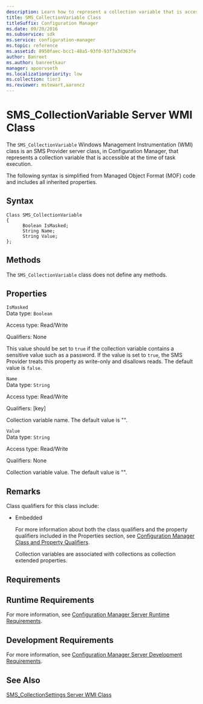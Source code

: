 ```yaml
---
description: Learn how to represent a collection variable that is accessible at the time of task execution using SMS_CollectionVariable.
title: SMS_CollectionVariable Class
titleSuffix: Configuration Manager
ms.date: 09/20/2016
ms.subservice: sdk
ms.service: configuration-manager
ms.topic: reference
ms.assetid: 8950faec-bcc1-48a5-93f0-93f7a3d363fe
author: Banreet
ms.author: banreetkaur
manager: apoorvseth
ms.localizationpriority: low
ms.collection: tier3
ms.reviewer: mstewart,aaroncz 
---
```

# SMS_CollectionVariable Server WMI Class
The `SMS_CollectionVariable` Windows Management Instrumentation (WMI) class is an SMS Provider server class, in Configuration Manager, that represents a collection variable that is accessible at the time of task execution.  

 The following syntax is simplified from Managed Object Format (MOF) code and includes all inherited properties.  

## Syntax  

```  
Class SMS_CollectionVariable  
{  
      Boolean IsMasked;  
      String Name;  
      String Value;  
};  
```  

## Methods  
 The `SMS_CollectionVariable` class does not define any methods.  

## Properties  
 `IsMasked`  
 Data type: `Boolean`  

 Access type: Read/Write  

 Qualifiers: None  

 This value should be set to `true` if the collection variable contains a sensitive value such as a password. If the value is set to `true`, the SMS Provider treats this property as write-only and disallows reads. The default value is `false`.  

 `Name`  
 Data type: `String`  

 Access type: Read/Write  

 Qualifiers: [key]  

 Collection variable name. The default value is "".  

 `Value`  
 Data type: `String`  

 Access type: Read/Write  

 Qualifiers: None  

 Collection variable value. The default value is "".  

## Remarks  
 Class qualifiers for this class include:  

- Embedded  

  For more information about both the class qualifiers and the property qualifiers included in the Properties section, see [Configuration Manager Class and Property Qualifiers](../../../develop/reference/misc/class-and-property-qualifiers.md).  

  Collection variables are associated with collections as collection extended properties.  

## Requirements  

## Runtime Requirements  
 For more information, see [Configuration Manager Server Runtime Requirements](../../../develop/core/reqs/server-runtime-requirements.md).  

## Development Requirements  
 For more information, see [Configuration Manager Server Development Requirements](../../../develop/core/reqs/server-development-requirements.md).  

## See Also  
 [SMS_CollectionSettings Server WMI Class](../../../develop/reference/core/clients/collections/sms_collectionsettings-server-wmi-class.md)
